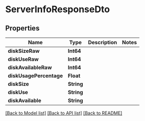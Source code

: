 # ServerInfoResponseDto

## Properties
Name | Type | Description | Notes
------------ | ------------- | ------------- | -------------
**diskSizeRaw** | **Int64** |  | 
**diskUseRaw** | **Int64** |  | 
**diskAvailableRaw** | **Int64** |  | 
**diskUsagePercentage** | **Float** |  | 
**diskSize** | **String** |  | 
**diskUse** | **String** |  | 
**diskAvailable** | **String** |  | 

[[Back to Model list]](../README.md#documentation-for-models) [[Back to API list]](../README.md#documentation-for-api-endpoints) [[Back to README]](../README.md)



